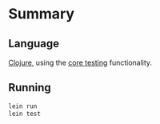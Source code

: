# Summary

## Language

[Clojure](https://clojure.org/), using the [core testing](https://clojuredocs.org/clojure.test/deftest) functionality.

## Running

``` bash
lein run
lein test
```
